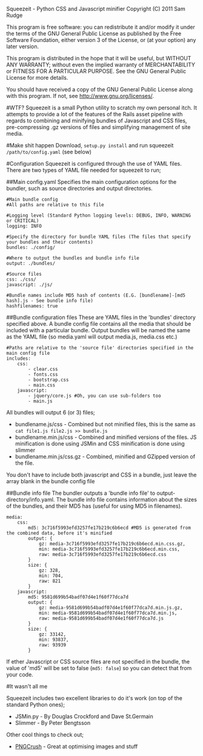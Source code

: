 Squeezeit - Python CSS and Javascript minifier
Copyright (C) 2011 Sam Rudge

This program is free software: you can redistribute it and/or modify
it under the terms of the GNU General Public License as published by
the Free Software Foundation, either version 3 of the License, or
(at your option) any later version.

This program is distributed in the hope that it will be useful,
but WITHOUT ANY WARRANTY; without even the implied warranty of
MERCHANTABILITY or FITNESS FOR A PARTICULAR PURPOSE.  See the
GNU General Public License for more details.

You should have received a copy of the GNU General Public License
along with this program.  If not, see <http://www.gnu.org/licenses/>.

#WTF?
Squeezeit is a small Python utility to scratch my own personal itch. It attempts to provide a lot of the features of the Rails asset pipeline with regards to combining and minifying bundles of Javascript and CSS files, pre-compressing .gz versions of files and simplifying management of site media.

#Make shit happen
Download, `setup.py install` and run squeezeit `/path/to/config.yaml` (see below)

#Configuration
Squeezeit is configured through the use of YAML files. There are two types of YAML file needed for squeezeit to run;

##Main config.yaml
Specifies the main configuration options for the bundler, such as source directories and output directories.

	#Main bundle config
	#All paths are relative to this file

	#Logging level (Standard Python logging levels: DEBUG, INFO, WARNING or CRITICAL)
	logging: INFO

	#Specify the directory for bundle YAML files (The files that specify your bundles and their contents)
	bundles: ./config/

	#Where to output the bundles and bundle info file
	output: ./bundles/

	#Source files
	css: ./css/
	javascript: ./js/

	#Bundle names include MD5 hash of contents (E.G. [bundlename]-[md5 hash].js - See bundle info file)
	hashfilenames: true

##Bundle configuration files
These are YAML files in the 'bundles' directory specified above. A bundle config file contains all the media that should be included with a particular bundle. Output bundles will be named the same as the YAML file (so media.yaml will output media.js, media.css etc.)

	#Paths are relative to the 'source file' directories specified in the main config file
	includes:
	    css:
	        - clear.css
	        - fonts.css
	        - bootstrap.css
			- main.css
	    javascript:
	        - jquery/core.js #Oh, you can use sub-folders too
	        - main.js

All bundles will output 6 (or 3) files;

 * bundlename.js/css - Combined but not minified files, this is the same as `cat file1.js file2.js >> bundle.js`
 * bundlename.min.js/css - Combined and minified versions of the files. JS minification is done using JSMin and CSS minification is done using slimmer
 * bundlename.min.js/css.gz - Combined, minified and GZipped version of the file.

You don't have to include both javascript and CSS in a bundle, just leave the array blank in the bundle config file

##Bundle info file
The bundler outputs a 'bundle info file' to output-directory/info.yaml. The bundle info file contains information about the sizes of the bundles, and their MD5 has (useful for using MD5 in filenames).

	media:
		css:
			md5: 3c716f5993efd3257fe17b219c6b6ecd #MD5 is generated from the combined data, before it's minified
			output: {
				gz: media-3c716f5993efd3257fe17b219c6b6ecd.min.css.gz,
				min: media-3c716f5993efd3257fe17b219c6b6ecd.min.css,
				raw: media-3c716f5993efd3257fe17b219c6b6ecd.css
			}
			size: {
				gz: 328,
				min: 704,
				raw: 821
			}
		javascript:
			md5: 9581d699b54badf07d4e1f60f77dca7d
			output: {
				gz: media-9581d699b54badf07d4e1f60f77dca7d.min.js.gz,
				min: media-9581d699b54badf07d4e1f60f77dca7d.min.js,
				raw: media-9581d699b54badf07d4e1f60f77dca7d.js
			}
			size: {
				gz: 33142,
				min: 93837,
				raw: 93939
			}

If ether Javascript or CSS source files are not specified in the bundle, the value of 'md5' will be set to false (`md5: false`) so you can detect that from your code.

#It wasn't all me

Squeezeit includes two excellent libraries to do it's work (on top of the standard Python ones);

 * JSMin.py - By Douglas Crockford and Dave St.Germain
 * Slimmer - By Peter Bengtsson

Other cool things to check out;

 * [PNGCrush](http://pmt.sourceforge.net/pngcrush/) - Great at optimising images and stuff